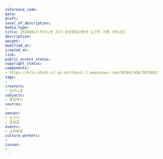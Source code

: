 ```yaml
---
reference_code: 
date: 
draft: 
level_of_description: 
media_type: 
title: 20200813-민주노총 21기 중앙통일선봉대 노근리 기행 (곽노충)
description: 
weight: 
modified_at: 
created_at: 
link: 
public_access_status: 
copyright_status: 
components:
- https://kctu-photo.s3.ap-northeast-2.amazonaws.com/2020년/8월/20200813-민주노총+21기+중앙통일선봉대+노근리+기행+(곽노충)/20-08-13통선대늘푸른소나무_53.jpg
tags:
- 
creators:
- 민주노총
subjects:
- 통일역사
sources:
- 
venues:
- 노근리
- 골령골
events:
- 순회투쟁
culture_workers:
- 
issues:
- 
---
```

